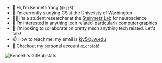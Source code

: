 - 👋 Hi, I’m Kenneth Yang (`@kjy5`)
- 🌱 I’m currently studying CS at the Univeristy of Washington
- 👨‍💻 I'm a student researcher at the [Steinmetz Lab](https://www.steinmetzlab.net/) for neuroscience
- 👀 I’m interested in anything tech related, particularly computer graphics
- 💞️ I’m looking to collaborate on pretty much anything tech related. Let's talk!
- 📫 How to reach me: my email is kjy5@uw.edu
- 🏡 Checkout my personal account [`microbob`](https://github.com/microBob)!

![Kenneth's GitHub stats](https://github-readme-stats.vercel.app/api?username=kjy5&show_icons=true&count_private=true&theme=transparent&include_all_commits=true&hide=stars)

<!---
kjy5/kjy5 is a ✨ special ✨ repository because its `README.md` (this file) appears on your GitHub profile.
You can click the Preview link to take a look at your changes.
--->
